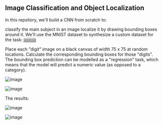 ## Image Classification and Object Localization 

In this repsitory, we'll build a CNN from scratch to:

classify the main subject in an image
localize it by drawing bounding boxes around it.
We'll use the MNIST dataset to synthesize a custom dataset for the task: jjjjjjjjjjjj

Place each "digit" image on a black canvas of width 75 x 75 at random locations.
Calculate the corresponding bounding boxes for those "digits".
The bounding box prediction can be modelled as a "regression" task, which means that the model will predict a numeric value (as opposed to a category).


![image](https://user-images.githubusercontent.com/64538407/113101691-b428da00-9205-11eb-9589-06b1737cca23.png)

![image](https://user-images.githubusercontent.com/64538407/113101728-bdb24200-9205-11eb-8520-66b1b9349ff0.png)

The results:

![image](https://user-images.githubusercontent.com/64538407/113101782-cf93e500-9205-11eb-9741-39c2b76f523c.png)


![image](https://user-images.githubusercontent.com/64538407/113101803-d6225c80-9205-11eb-9119-243507ee2ddb.png)

